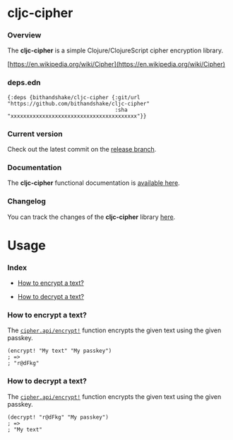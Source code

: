 
# cljc-cipher

### Overview

The <strong>cljc-cipher</strong> is a simple Clojure/ClojureScript cipher encryption library.

[https://en.wikipedia.org/wiki/Cipher](https://en.wikipedia.org/wiki/Cipher)

### deps.edn

```
{:deps {bithandshake/cljc-cipher {:git/url "https://github.com/bithandshake/cljc-cipher"
                                  :sha     "xxxxxxxxxxxxxxxxxxxxxxxxxxxxxxxxxxxxxxxx"}}
```

### Current version

Check out the latest commit on the [release branch](https://github.com/bithandshake/cljc-cipher/tree/release).

### Documentation

The <strong>cljc-cipher</strong> functional documentation is [available here](documentation/COVER.md).

### Changelog

You can track the changes of the <strong>cljc-cipher</strong> library [here](CHANGES.md).

# Usage

### Index

- [How to encrypt a text?](#how-to-encrypt-a-text)

- [How to decrypt a text?](#how-to-decrypt-a-text)

### How to encrypt a text?

The [`cipher.api/encrypt!`](documentation/cljc/cipher/API.md/#encrypt)
function encrypts the given text using the given passkey.

```
(encrypt! "My text" "My passkey")
; =>
; "r@dFkg"
```

### How to decrypt a text?

The [`cipher.api/encrypt!`](documentation/cljc/cipher/API.md/#encrypt)
function encrypts the given text using the given passkey.

```
(decrypt! "r@dFkg" "My passkey")
; =>
; "My text"
```
